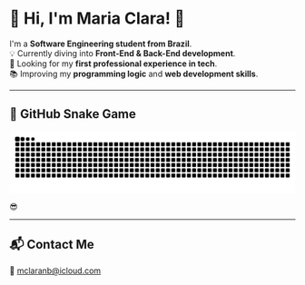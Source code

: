 # 💫 Hi, I'm Maria Clara! 👋

I'm a **Software Engineering student from Brazil**.  
💡 Currently diving into **Front-End & Back-End development**.  
🚀 Looking for my **first professional experience in tech**.  
📚 Improving my **programming logic** and **web development skills**.

---

## 🐍 GitHub Snake Game
<picture align="center">
  <source media="(prefers-color-scheme: dark)" srcset="https://raw.githubusercontent.com/maria-clra/maria-clra/output/github-contribution-grid-snake-dark.svg">
  <source media="(prefers-color-scheme: light)" srcset="https://raw.githubusercontent.com/maria-clra/maria-clra/output/github-contribution-grid-snake-dark.svg">
  <img align="center" alt="github contribution grid snake animation" src="https://raw.githubusercontent.com/maria-clra/maria-clra/output/github-contribution-grid-snake.svg">
</picture>

 😎

---

## 📬 Contact Me
📧 mclaranb@icloud.com
